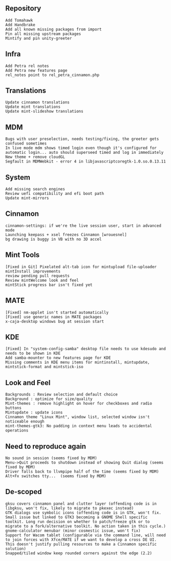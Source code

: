 Repository
----------
	Add Tomahawk
	Add Handbrake
	Add all known missing packages from import
	Pin all missing upstream packages
	Mintify and pin unity-greeter
	
Infra	
-----
	Add Petra rel notes
	Add Petra new features page
	rel_notes point to rel_petra_cinnamon.php

Translations
------------
	Update cinnamon translations
	Update mint translations
	Update mint-slideshow translations
	
MDM
---	
	Bugs with user preselection, needs testing/fixing, the greeter gets confused sometimes
	In live mode mdm shows timed login even though it's configured for automatic login... auto should superseed timed and log in immediately
	New theme + remove cloudGL
	Segfault in MDMWebkit - error 4 in libjavascriptcoregtk-1.0.so.0.13.11
	
System
------	
	Add missing search engines
	Review uefi compatibility and efi boot path
	Update mint-mirrors	
	
Cinnamon
--------
	cinnamon-settings: if we're the live session user, start in advanced mode	
	Launching keepass + xsel freezes Cinnamon [wrouesnel]
	bg drawing is buggy in VB with no 3D accel

Mint Tools
----------
	[Fixed in Git] Pixelated alt-tab icon for mintupload file-uploader	
	mintInstall improvements
	review pending pull requests
	Review mintWelcome look and feel
	mintStick progress bar isn't fixed yet
	
MATE
----
	[Fixed] nm-applet isn't started automatically
	[Fixed] use generic names in MATE packages
	x-caja-desktop windows bug at session start	

KDE
---
	[Fixed] In "system-config-samba" desktop file needs to use kdesudo and needs to be shown in KDE
	Add samba-mounter to new features page for KDE
	Missing comments in KDE menu items for mintinstall, mintupdate, mintstick-format and mintstick-iso

Look and Feel
-------------	
	Backgrounds : Review selection and default choice
	Background : optimize for size/quality
	Mint-themes : remove highlight on hover for checkboxes and radio buttons
	Mintupdate : update icons
	Cinnamon theme "Linux Mint", window list, selected window isn't noticeable enough
	mint-themes-gtk3: No padding in context menu leads to accidental operations

Need to reproduce again
-----------------------
	No sound in session (seems fixed by MDM)
	Menu->Quit proceeds to shutdown instead of showing Quit dialog (seems fixed by MDM)
	Driver falls back to llvmpipe half of the time (seems fixed by MDM)
	Alt+Fx switches tty...	(seems fixed by MDM)	

De-scoped
---------
	gksu covers cinnamon panel and clutter layer (offending code is in libgksu, won't fix, likely to migrate to pkexec instead)
	GTK dialogs use symbolic icons (offending code is in GTK, won't fix. Small issue but linked to GTK3 becoming a GNOME Shell specific toolkit. Long run decision on whether to patch/freeze gtk or to migrate to a fork/alternative toolkit. No action taken in this cycle.)
	gnome-calculator menubar (minor cosmestic issue, won't fix)
	Support for Wacom tablet (configurable via the command line, will need to join forces with Xfce/MATE if we want to develop a cross DE UI. This doesn't justify pulling resources to make a Cinnamon specific solution)
	Snapped/tiled window keep rounded corners against the edge (2.2)
